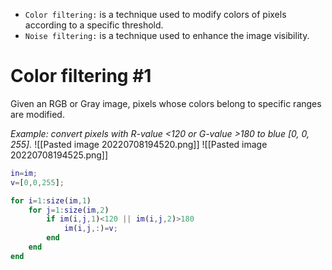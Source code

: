 - `Color filtering:` is a technique used to modify colors of pixels according to a specific threshold.
- `Noise filtering:` is a technique used to enhance the image visibility.

# Color filtering #1
Given an RGB or Gray image, pixels whose colors belong to specific ranges are modified.

*Example: convert pixels with R-value <120 or G-value >180 to blue [0, 0, 255].*
![[Pasted image 20220708194520.png]]
![[Pasted image 20220708194525.png]]
```matlab
in=im;
v=[0,0,255];

for i=1:size(im,1)
	for j=1:size(im,2)
		if im(i,j,1)<120 || im(i,j,2)>180
			im(i,j,:)=v;
		end
	end
end
```